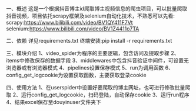 一、概述
这是一个根据抖音博主id爬取博主视频信息的爬虫项目，可以批量爬取抖音视频，项目依托scrapy框架及selenium自动化技术，不熟悉可以先看:
scrapy:https://www.bilibili.com/video/BV1QY411F7Vt
selenium:https://www.bilibili.com/video/BV1Z4411o7TA

二、依赖
详见requirements.txt
终端安装:pip install -r requirements.txt

三、模块介绍
1、video_spider为程序的主要逻辑，包含访问及提取步骤
2、items中修改保存的数据字段
3、middlewares中包含抖音验证中间件，可设置无浏览器或有浏览器模式
4、pipelines设置保存模式
5、run为调用函数
6、config_get_logcookie为设置获取函数，主要获取登录cookie

四、使用方法
1、在userspider中设置好要爬取的博主网址，也可进行修改批量爬取
2、运行config_get_logcookie，扫码登陆，自动保存cookie
3、运行run程序
4、结果excel保存至douyinuser文件夹下

